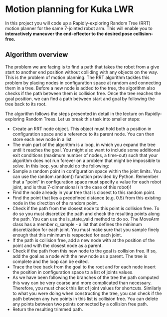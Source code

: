 # Motion planning for Kuka LWR

In this project you will code up a Rapidly-exploring Random Tree (RRT) motion planner for the same 7-jointed robot arm. This will enable you to **interactively maneuver the end-effector to the desired pose collision-free.**

## Algorithm overview

The problem we are facing is to find a path that takes the robot from a give start to another end position without colliding with any objects on the way. This is the problem of motion planning. The RRT algorithm tackles this problem by placing nodes in configuration space at random and connecting them in a tree. Before a new node is added to the tree, the algorithm also checks if the path between them is collision free. Once the tree reaches the goal position, we can find a path between start and goal by following the tree back to its root. 

The algorithm follows the steps presented in detail in the lecture on Rapidly-exploring Random Trees.  Let us break this task into smaller steps:

* Create an RRT node object. This object must hold both a position in configuration space and a reference to its parent node. You can then store each new node in a list
* The main part of the algorithm is a loop, in which you expand the tree until it reaches the goal. You might also want to include some additional exit conditions (maximum number of nodes, a time-out) such that your algorithm does not run forever on a problem that might be impossible to solve. In this loop, you should do the following:
 * Sample a random point in configuration space within the joint limits. You can use the random.random() function provided by Python. Remember that a "point" in configuration space must specify a value for each robot joint, and is thus 7-dimensional (in the case of this robot)!
 * Find the node already in your tree that is closest to this random point.
 * Find the point that lies a predefined distance (e.g. 0.5) from this existing node in the direction of the random point.
 * Check if the path from the closest node to this point is collision free. To do so you must discretize the path and check the resulting points along the path. You can use the is_state_valid method to do so. The MoveArm class has a member q_sample - a list that defines the minimum discretization for each joint. You must make sure that you sample finely enough that this minimum is respected for each joint.
 * If the path is collision free, add a new node with at the position of the point and with the closest node as a parent.
 * Check if the path from this new node to the goal is collision free. If so, add the goal as a node with the new node as a parent. The tree is complete and the loop can be exited.
* Trace the tree back from the goal to the root and for each node insert the position in configuration space to a list of joints values.
* As we have been following the branches of the tree the path computed this way can be very coarse and more complicated than necessary. Therefore, you must check this list of joint values for shortcuts. Similarly to what you were doing when constructing the tree, you can check if the path between any two points in this list is collision free. You can delete any points between two points connected by a collision free path.
* Return the resulting trimmed path.